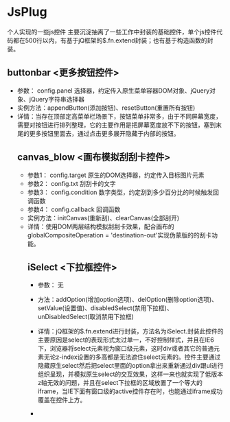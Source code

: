 # JsPlug
个人实现的一些js控件
主要沉淀抽离了一些工作中封装的基础控件，单个js控件代码都在500行以内，有基于jQ框架的$.fn.extend封装；也有基于构造函数的封装。

## buttonbar <更多按钮控件>
  * 参数： config.panel <Object> 选择器，约定传入原生菜单容器DOM对象、jQuery对象、jQuery字符串选择器
  * 实例方法：appendButton(添加按钮)、resetButton(重置所有按钮)
  * 详情：当存在顶部定高菜单栏场景下，按钮菜单非常多，由于不同屏幕宽度，需要对按钮进行排列整理，它的主要作用是把屏幕宽度放不下的按钮，塞到末尾的更多按钮里面去，通过点击更多展开隐藏于内部的按钮。

## canvas_blow <画布模拟刮刮卡控件>
  * 参数1： config.target <Object> 原生的DOM选择器，约定传入目标图片元素
  * 参数2： config.txt <String> 刮刮卡的文字
  * 参数3： config.condition <Number> 数字类型，约定刮到多少百分比的时候触发回调函数
  * 参数4： config.callback <Function> 回调函数
  * 实例方法：initCanvas(重新刮)、clearCanvas(全部刮开)
  * 详情：使用DOM两层结构模拟刮刮卡效果，配合画布的globalCompositeOperation = 'destination-out'实现伪蒙版的的刮卡功能。
  

## iSelect <下拉框控件>
  * 参数： 无
  * 方法：addOption(增加option选项)、delOption(删除option选项)、setValue(设置值)、disabledSelect(禁用下拉框)、unDisabledSelect(取消禁用下拉框)
  * 详情：jQ框架的$.fn.extend进行封装，方法名为iSelect.封装此控件的主要原因是select的表现形式太过单一，不好控制样式，并且在IE6下，浏览器将select元素视为窗口级元素，这时div或者其它的普通元素无论z-index设置的多高都是无法遮住select元素的。控件主要通过隐藏原生select然后把select里面的option拿出来重新通过div跟ul进行组织呈现，并模拟原生select的交互效果，这样一来也就实现了低版本z轴无效的问题，并且在select下拉框的区域放置了一个等大的iframe，当IE下面有窗口级的active控件存在时，也能通过iframe成功覆盖在控件上方。

* 
